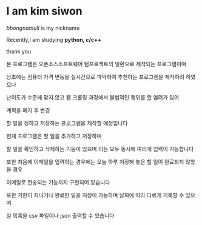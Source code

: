 # I am kim siwon 
_bbongnamull_ is my nickname

Recently,I am studying **python, c/c++**

thank you

본 프로그램은 오픈소스소프트웨어 텀프로젝트의 일환으로 제작되는 프로그램이며

당초에는 컴퓨터 가격 변동을 실시간으로 파악하여 추천하는 프로그램을 제작하려 하였으나

난이도가 수준에 맞지 않고 웹 크롤링 과정에서 불법적인 행위를 할 염려가 있어

계획을 폐지 후 변경

할 일을 정하고 저장하는 프로그램을 제작할 예정입니다

현재 프로그램은 할 일을 추가하고 저장하며 

할 일을 확인하고 삭제하는 기능이 있으며 이는 모두 동시에 여러개 입력이 가능합니다

또한 처음에 이메일을 입력하는 경우에는 오늘 하루 저장해 놓은 할 일이 완료되지 않았을 경우

이메일로 전송되는 기능까지 구현되어 있습니다

또한 기한이 지나거나 완료한 일을 저장이 가능하며 날짜에 따라 다르게 기록할 수 있으며

일 목록을 csv 파일이나 json 출력할 수 있습니다

